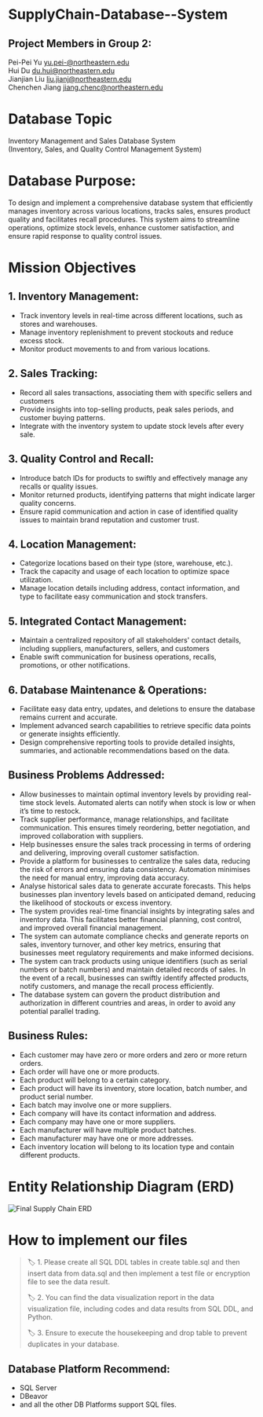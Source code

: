 # SupplyChain-Database--System

## Project Members in Group 2:

Pei-Pei Yu yu.pei-@northeastern.edu  
Hui Du du.hui@northeastern.edu  
Jianjian Liu liu.jianj@northeastern.edu  
Chenchen Jiang jiang.chenc@northeastern.edu

# Database Topic

Inventory Management and Sales Database System  
(Inventory, Sales, and Quality Control Management System)

# Database Purpose:

To design and implement a comprehensive database system that efficiently manages inventory across various locations, tracks sales, ensures product quality and facilitates recall procedures. This system aims to streamline operations, optimize stock levels, enhance customer satisfaction, and ensure rapid response to quality control issues.

# Mission Objectives

## 1. Inventory Management:

- Track inventory levels in real-time across different locations, such as stores and warehouses.
- Manage inventory replenishment to prevent stockouts and reduce excess stock.
- Monitor product movements to and from various locations.

## 2. Sales Tracking:

- Record all sales transactions, associating them with specific sellers and customers
- Provide insights into top-selling products, peak sales periods, and customer buying patterns.
- Integrate with the inventory system to update stock levels after every sale.

## 3. Quality Control and Recall:

- Introduce batch IDs for products to swiftly and effectively manage any recalls or quality issues.
- Monitor returned products, identifying patterns that might indicate larger quality concerns.
- Ensure rapid communication and action in case of identified quality issues to maintain brand reputation and customer trust.

## 4. Location Management:

- Categorize locations based on their type (store, warehouse, etc.).
- Track the capacity and usage of each location to optimize space utilization.
- Manage location details including address, contact information, and type to facilitate easy communication and stock transfers.

## 5. Integrated Contact Management:

- Maintain a centralized repository of all stakeholders' contact details, including suppliers, manufacturers, sellers, and customers
- Enable swift communication for business operations, recalls, promotions, or other notifications.

## 6. Database Maintenance & Operations:

- Facilitate easy data entry, updates, and deletions to ensure the database remains current and accurate.
- Implement advanced search capabilities to retrieve specific data points or generate insights efficiently.
- Design comprehensive reporting tools to provide detailed insights, summaries, and actionable recommendations based on the data.

## Business Problems Addressed:

- Allow businesses to maintain optimal inventory levels by providing real-time stock levels. Automated alerts can notify when stock is low or when it’s time to restock.
- Track supplier performance, manage relationships, and facilitate communication. This ensures timely reordering, better negotiation, and improved collaboration with suppliers.
- Help businesses ensure the sales track processing in terms of ordering and delivering, improving overall customer satisfaction.
- Provide a platform for businesses to centralize the sales data, reducing the risk of errors and ensuring data consistency. Automation minimises the need for manual entry, improving data accuracy.
- Analyse historical sales data to generate accurate forecasts. This helps businesses plan inventory levels based on anticipated demand, reducing the likelihood of stockouts or excess inventory.
- The system provides real-time financial insights by integrating sales and inventory data. This facilitates better financial planning, cost control, and improved overall financial management.
- The system can automate compliance checks and generate reports on sales, inventory turnover, and other key metrics, ensuring that businesses meet regulatory requirements and make informed decisions.
- The system can track products using unique identifiers (such as serial numbers or batch numbers) and maintain detailed records of sales. In the event of a recall, businesses can swiftly identify affected products, notify customers, and manage the recall process efficiently.
- The database system can govern the product distribution and authorization in different countries and areas, in order to avoid any potential parallel trading.

## Business Rules:

- Each customer may have zero or more orders and zero or more return orders.
- Each order will have one or more products.
- Each product will belong to a certain category.
- Each product will have its inventory, store location, batch number, and product serial number.
- Each batch may involve one or more suppliers.
- Each company will have its contact information and address.
- Each company may have one or more suppliers.
- Each manufacturer will have multiple product batches.
- Each manufacturer may have one or more addresses.
- Each inventory location will belong to its location type and contain different products.

# Entity Relationship Diagram (ERD)

![Final Supply Chain ERD](https://github.com/jyu7771992/SupplyChain-Database--System/assets/122926291/77e44192-475c-4b85-b639-bff286093721)

# How to implement our files

>  :label: 1. Please create all SQL DDL tables in create table.sql and then insert data from data.sql and then implement a test file or encryption file to see the data result.
> 
>  :label: 2. You can find the data visualization report in the data visualization file, including codes and data results from SQL DDL, and Python.
> 
>  :label: 3. Ensure to execute the housekeeping and drop table to prevent duplicates in your database.

## Database Platform Recommend: 

- SQL Server
- DBeavor
- and all the other DB Platforms support SQL files.

